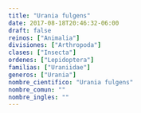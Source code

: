 ```yaml
---
title: "Urania fulgens"
date: 2017-08-18T20:46:32-06:00
draft: false
reinos: ["Animalia"]
divisiones: ["Arthropoda"]
clases: ["Insecta"]
ordenes: ["Lepidoptera"]
familias: ["Uraniidae"]
generos: ["Urania"]
nombre_cientifico: "Urania fulgens"
nombre_comun: ""
nombre_ingles: ""
---
```

